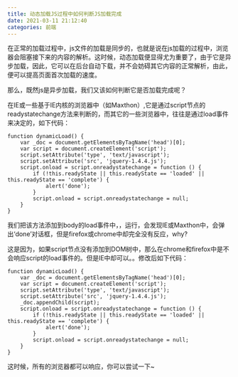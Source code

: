 ```yaml
---
title: 动态加载JS过程中如何判断JS加载完成
date: 2021-03-11 21:12:40
categories: 前端
---
```


在正常的加载过程中，js文件的加载是同步的，也就是说在js加载的过程中，浏览器会阻塞接下来的内容的解析。这时候，动态加载便显得尤为重要了，由于它是异步加载，因此，它可以在后台自动下载，并不会妨碍其它内容的正常解析，由此，便可以提高页面首次加载的速度。

那么，既然js是异步加载，我们又该如何判断它是否加载完成呢？

在IE或一些基于IE内核的浏览器中（如Maxthon）,它是通过script节点的readystatechange方法来判断的，而其它的一些浏览器中，往往是通过load事件来决定的，如下代码：

```
function dynamicLoad() {
    var _doc = document.getElementsByTagName('head')[0];
    var script = document.createElement('script');
    script.setAttribute('type', 'text/javascript');
    script.setAttribute('src', 'jquery-1.4.4.js');
    script.onload = script.onreadystatechange = function () {
        if (!this.readyState || this.readyState == 'loaded' || this.readyState == 'complete') {
            alert('done');
        }
        script.onload = script.onreadystatechange = null;
    }
}
```

我们把该方法添加到body的load事件中，<body onload='dynamicLoad()'>，运行，会发现IE或Maxthon中，会弹出‘done’对话框，但是firefox或chrome中却完全没有反应，why?

这是因为，如果script节点没有添加到DOM树中，那么在chrome和firefox中是不会响应script的load事件的。但是IE中却可以。。修改后如下代码：

```
function dynamicLoad() {
    var _doc = document.getElementsByTagName('head')[0];
    var script = document.createElement('script');
    script.setAttribute('type', 'text/javascript');
    script.setAttribute('src', 'jquery-1.4.4.js');
    _doc.appendChild(script);
    script.onload = script.onreadystatechange = function () {
        if (!this.readyState || this.readyState == 'loaded' || this.readyState == 'complete') {
            alert('done');
        }
        script.onload = script.onreadystatechange = null;
    }
} 
```
这时候，所有的浏览器都可以响应，你可以尝试一下~
